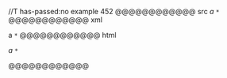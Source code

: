 //T has-passed:no
example 452
@@@@@@@@@@@@ src
*a `*`*
@@@@@@@@@@@@ xml
<?xml version="1.0" encoding="UTF-8"?>
<!DOCTYPE document SYSTEM "CommonMark.dtd">
<document xmlns="http://commonmark.org/xml/1.0">
  <paragraph>
    <emph>
      <text>a </text>
      <code>*</code>
    </emph>
  </paragraph>
</document>
@@@@@@@@@@@@ html
<p><em>a <code>*</code></em></p>
@@@@@@@@@@@@
